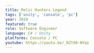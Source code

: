 ```yaml
---
title: Relic Hunters Legend
tags: ['unity', 'console', 'pc']
year: 2019
featured: true
role: Software Engineer
language: C# / Unity
platforms: Console / PC
youtube: https://youtu.be/_RZt98-0Yqs
---
```

